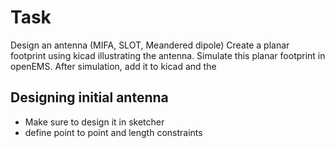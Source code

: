 # Task
Design an antenna (MIFA, SLOT, Meandered dipole)
Create a planar footprint using kicad illustrating the antenna.
Simulate this planar footprint in openEMS.
After simulation, add it to kicad and the 

## Designing initial antenna
- Make sure to design it in sketcher
- define point to point and length constraints
